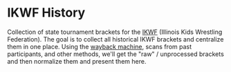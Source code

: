 # IKWF History

Collection of state tournament brackets for the [IKWF][1] (Illinois Kids
Wrestling Federation). The goal is to collect all historical IKWF brackets
and centralize them in one place. Using the [wayback machine][2], scans from
past participants, and other methods, we'll get the "raw" / unprocessed
brackets and then normalize them and present them here.

[1]: https://www.ikwf.org/
[2]: https://web.archive.org/
